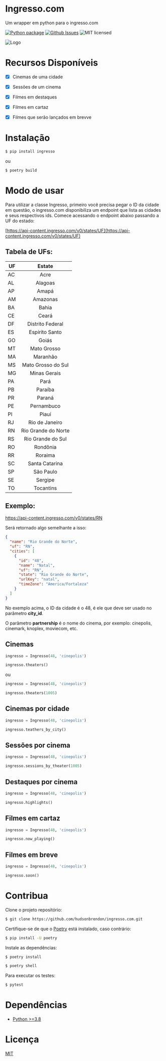 # Ingresso.com

Um wrapper em python para o ingresso.com

[![Python package](https://github.com/hudsonbrendon/ingresso.com/actions/workflows/python-package.yml/badge.svg)](https://github.com/hudsonbrendon/ingresso.com/actions/workflows/python-package.yml)
[![Github Issues](http://img.shields.io/github/issues/hudsonbrendon/ingresso.com.svg?style=flat)](https://github.com/hudsonbrendon/ingresso.com/issues?sort=updated&state=open)
![MIT licensed](https://img.shields.io/badge/license-MIT-blue.svg)


![Logo](https://www.exibidor.com.br/fotos/noticias/notundefined_1544192395.png)

# Recursos Disponíveis

- [x] Cinemas de uma cidade

- [x] Sessões de um cinema

- [x] Filmes em destaques

- [x] Filmes em cartaz

- [x] Filmes que serão lançados em brevve

# Instalação

```bash
$ pip install ingresso
```
ou

```bash
$ poetry build
```

# Modo de usar

Para utilizar a classe Ingresso, primeiro você precisa pegar o ID da cidade em questão, o ingresso.com disponibiliza um endpoint que lista as cidades e seus respectivos ids. Comece acessando o endpoint abaixo passando a UF do estado:

[https://api-content.ingresso.com/v0/states/UF](https://api-content.ingresso.com/v0/states/UF)

## Tabela de UFs:
| UF        | Estate  |
| --------- |:-----:|
| AC      | Acre |
| AL      | Alagoas |
| AP      | Amapá |
| AM      | Amazonas |
| BA      | Bahia |
| CE      | Ceará |
| DF      | Distrito Federal |
| ES      | Espírito Santo |
| GO      | Goiás |
| MT      | Mato Grosso |
| MA      | Maranhão |
| MS      | Mato Grosso do Sul |
| MG      | Minas Gerais |
| PA      | Pará |
| PB      | Paraíba |
| PR      | Paraná |
| PE      | Pernambuco |
| PI      | Piauí |
| RJ      | Rio de Janeiro |
| RN      | Rio Grande do Norte |
| RS      | Rio Grande do Sul |
| RO      | Rondônia |
| RR      | Roraima |
| SC      | Santa Catarina |
| SP      | São Paulo |
| SE      | Sergipe |
| TO      | Tocantins |

## Exemplo:

https://api-content.ingresso.com/v0/states/RN

Será retornado algo semelhante a isso:

```json
{
  "name": "Rio Grande do Norte",
  "uf": "RN",
  "cities": [
    {
      "id": "48",
      "name": "Natal",
      "uf": "RN",
      "state": "Rio Grande do Norte",
      "urlKey": "natal",
      "timeZone": "America/Fortaleza"
    }
  ]
}
```

No exemplo acima, o ID da cidade é o 48, é ele que deve ser usado no parâmetro **city_id**.

O parâmetro **partnership** é o nome do cinema, por exemplo: cinepolis, cinemark, knoplex, moviecom, etc.

## Cinemas

```python
ingresso = Ingresso(48, 'cinepolis')

ingresso.theaters()
```
ou 

```python
ingresso = Ingresso(48, 'cinepolis')

ingresso.theaters(1005)
```

## Cinemas por cidade

```python
ingresso = Ingresso(48, 'cinepolis')

ingresso.teathers_by_city()
```

## Sessões por cinema

```python
ingresso = Ingresso(48, 'cinepolis')

ingresso.sessions_by_theater(1005)
```

## Destaques por cinema

```python
ingresso = Ingresso(48, 'cinepolis')

ingresso.highlights()
```

## Filmes em cartaz

```python
ingresso = Ingresso(48, 'cinepolis')

ingresso.now_playing()
```

## Filmes em breve

```python
ingresso = Ingresso(48, 'cinepolis')

ingresso.soon()
```

# Contribua

Clone o projeto repositório:

```bash
$ git clone https://github.com/hudsonbrendon/ingresso.com.git
```

Certifique-se de que o [Poetry](https://python-poetry.org/) está instalado, caso contrário:

```bash
$ pip install -U poetry
```

Instale as dependências:

```bash
$ poetry install
```

```bash
$ poetry shell
```

Para executar os testes:

```bash
$ pytest
```

# Dependências

- [Python >=3.8](https://www.python.org/downloads/release/python-3813/)

# Licença

[MIT](http://en.wikipedia.org/wiki/MIT_License)
